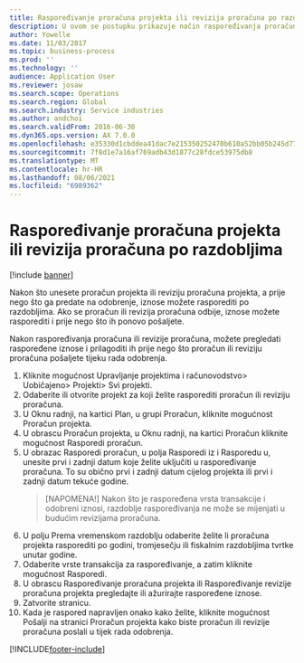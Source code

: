 ```yaml
---
title: Raspoređivanje proračuna projekta ili revizija proračuna po razdobljima
description: U ovom se postupku prikazuje način raspoređivanja proračunskog iznosa projekta po razdobljima.
author: Yowelle
ms.date: 11/03/2017
ms.topic: business-process
ms.prod: ''
ms.technology: ''
audience: Application User
ms.reviewer: josaw
ms.search.scope: Operations
ms.search.region: Global
ms.search.industry: Service industries
ms.author: andchoi
ms.search.validFrom: 2016-06-30
ms.dyn365.ops.version: AX 7.0.0
ms.openlocfilehash: e35330d1cbddea41dac7e215350252470b610a52bb05b245d7794a37415dcd3c
ms.sourcegitcommit: 7f8d1e7a16af769adb43d1877c28fdce53975db8
ms.translationtype: MT
ms.contentlocale: hr-HR
ms.lasthandoff: 08/06/2021
ms.locfileid: "6989362"
---
```

# <a name="allocate-a-project-budget-or-budget-revision-across-periods"></a>Raspoređivanje proračuna projekta ili revizija proračuna po razdobljima

[!include [banner](../../includes/banner.md)]

Nakon što unesete proračun projekta ili reviziju proračuna projekta, a prije nego što ga predate na odobrenje, iznose možete rasporediti po razdobljima. Ako se proračun ili revizija proračuna odbije, iznose možete rasporediti i prije nego što ih ponovo pošaljete. 

Nakon raspoređivanja proračuna ili revizije proračuna, možete pregledati raspoređene iznose i prilagoditi ih prije nego što proračun ili reviziju proračuna pošaljete tijeku rada odobrenja. 

1. Kliknite mogućnost Upravljanje projektima i računovodstvo> Uobičajeno> Projekti> Svi projekti. 
2. Odaberite ili otvorite projekt za koji želite rasporediti proračun ili reviziju proračuna. 
3. U Oknu radnji, na kartici Plan, u grupi Proračun, kliknite mogućnost Proračun projekta. 
4. U obrascu Proračun projekta, u Oknu radnji, na kartici Proračun kliknite mogućnost Rasporedi proračun. 
5. U obrazac Rasporedi proračun, u polja Rasporedi iz i Rasporedu u, unesite prvi i zadnji datum koje želite uključiti u raspoređivanje proračuna. To su obično prvi i zadnji datum cijelog projekta ili prvi i zadnji datum tekuće godine.  
   > [NAPOMENA!] Nakon što je raspoređena vrsta transakcije i odobreni iznosi, razdoblje raspoređivanja ne može se mijenjati u budućim revizijama proračuna. 
6. U polju Prema vremenskom razdoblju odaberite želite li proračuna projekta rasporediti po godini, tromjesečju ili fiskalnim razdobljima tvrtke unutar godine.
7. Odaberite vrste transakcija za raspoređivanje, a zatim kliknite mogućnost Rasporedi. 
8. U obrascu Raspoređivanje proračuna projekta ili Raspoređivanje revizije proračuna projekta pregledajte ili ažurirajte raspoređene iznose. 
9. Zatvorite stranicu.
10. Kada je raspored napravljen onako kako želite, kliknite mogućnost Pošalji na stranici Proračun projekta kako biste proračun ili revizije proračuna poslali u tijek rada odobrenja.  




[!INCLUDE[footer-include](../../includes/footer-banner.md)]